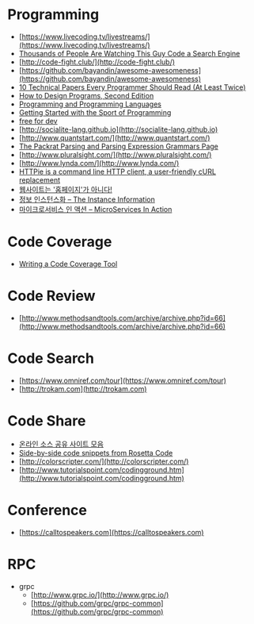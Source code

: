 Programming
===========
* [https://www.livecoding.tv/livestreams/](https://www.livecoding.tv/livestreams/)
* [Thousands of People Are Watching This Guy Code a Search Engine](http://motherboard.vice.com/read/thousands-of-people-are-watching-this-guy-code-a-search-engine)
* [http://code-fight.club/](http://code-fight.club/)
* [https://github.com/bayandin/awesome-awesomeness](https://github.com/bayandin/awesome-awesomeness)
* [10 Technical Papers Every Programmer Should Read (At Least Twice)](http://blog.fogus.me/2011/09/08/10-technical-papers-every-programmer-should-read-at-least-twice/)
* [How to Design Programs, Second Edition](http://www.ccs.neu.edu/home/matthias/HtDP2e/)
* [Programming and Programming Languages](http://papl.cs.brown.edu/2014/)
* [Getting Started with the Sport of Programming](http://sportprogramming.blogspot.in/2014/07/getting-started-with-sport-of.html)
* [free for dev](https://github.com/ripienaar/free-for-dev)
* [http://socialite-lang.github.io](http://socialite-lang.github.io)
* [http://www.quantstart.com/](http://www.quantstart.com/)
* [The Packrat Parsing and Parsing Expression Grammars Page](http://bford.info/packrat/)
* [http://www.pluralsight.com/](http://www.pluralsight.com/)
* [http://www.lynda.com/](http://www.lynda.com/)
* [HTTPie is a command line HTTP client, a user-friendly cURL replacement](https://github.com/jakubroztocil/httpie)
* [웹사이트는 '홈페이지'가 아니다!](http://www.huffingtonpost.kr/pakghun/story_b_7009114.html)
* [정보 인스턴스화 – The Instance Information](http://channy.creation.net/blog/1054#.VSaNABOsUr8)
* [마이크로서비스 인 액션 – MicroServices In Action](http://channy.creation.net/blog/1051#.VSaNLxOsUr8)

# Code Coverage
* [Writing a Code Coverage Tool](http://ismail.badawi.io/blog/2013/05/03/writing-a-code-coverage-tool/)

# Code Review
* [http://www.methodsandtools.com/archive/archive.php?id=66](http://www.methodsandtools.com/archive/archive.php?id=66)

# Code Search
* [https://www.omniref.com/tour](https://www.omniref.com/tour)
* [http://trokam.com](http://trokam.com)

# Code Share
* [온라인 소스 공유 사이트 모음](http://sunnykwak.tistory.com/98)
* [Side-by-side code snippets from Rosetta Code](http://rosetta.alhur.es/)
* [http://colorscripter.com/](http://colorscripter.com/)
* [http://www.tutorialspoint.com/codingground.htm](http://www.tutorialspoint.com/codingground.htm)

# Conference
* [https://calltospeakers.com](https://calltospeakers.com)

# RPC
* grpc
  * [http://www.grpc.io/](http://www.grpc.io/)
  * [https://github.com/grpc/grpc-common](https://github.com/grpc/grpc-common)